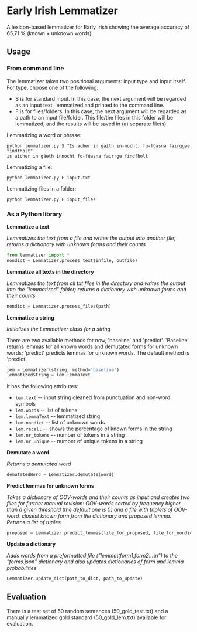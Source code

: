 # Early Irish Lemmatizer

A lexicon-based lemmatizer for Early Irish showing the average accuracy of 65,71 % (known + unknown words). 

## Usage

### From command line
The lemmatizer takes two positional arguments: input type and input itself. For type, choose one of the following:
* S is for standard input. In this case, the next argument will be regarded as an input text, lemmatized and printed to the command line.
* F is for files/folders. In this case, the next argument will be regarded as a path to an input file/folder. This file/the files in this folder will be lemmatized, and the results will be saved in (a) separate file(s).

Lemmatizing a word or phrase:
```
python lemmatizer.py S "Is acher in gaíth in-nocht, fu-fúasna fairggae findfholt"
is aicher in gáeth innocht fo-fúasna fairrge findfholt
```

Lemmatizing a file:
```
python lemmatizer.py F input.txt
```

Lemmatizing files in a folder:
```
python lemmatizer.py F input_files
```


### As a Python library

**Lemmatize a text**

*Lemmatizes the text from a file and writes the output into another file; returns a dictionary with unknown forms and their counts*

```python
from lemmatizer import *
nondict = Lemmatizer.process_text(infile, outfile)
```

**Lemmatize all texts in the directory**

*Lemmatizes the text from all txt files in the directory and writes the output into the "lemmatized" folder; returns a dictionary with unknown forms and their counts*

```python
nondict = Lemmatizer.process_files(path)
```

**Lemmatize a string**

*Initializes the Lemmatizer class for a string*

There are two available methods for now, 'baseline' and 'predict'. 'Baseline' returns lemmas for all known words
and demutated forms for unknown words; 'predict' predicts lemmas for unknown words. The default method is 'predict'.

```python
lem = Lemmatizer(string, method='baseline')
lemmatizedString = lem.lemmaText
```

It has the following attributes:
* `lem.text` -- input string cleaned from punctuation and non-word symbols
* `lem.words` -- list of tokens
* `lem.lemmaText` -- lemmatized string 
* `lem.nondict` -- list of unknown words
* `lem.recall` -- shows the percentage of known forms in the string
* `lem.nr_tokens` -- number of tokens in a string
* `lem.nr_unique` -- number of unique tokens in a string

**Demutate a word**

*Returns a demutated word*
```python
demutatedWord = Lemmatizer.demutate(word)
```

**Predict lemmas for unknown forms**

*Takes a dictionary of OOV-words and their counts as input and creates two files for further manual revision:
OOV-words sorted by frequency higher than a given threshold (the  default one is 0) and a file with triplets of OOV-word, closest known form from the dictionary and proposed lemma. 
Returns a list of tuples.*

```python
proposed = Lemmatizer.predict_lemmas(file_for_proposed, file_for_nondict, nondict, threshold=5)
```

**Update a dictionary**

*Adds words from a preformatted file ("lemma\tform1,form2...\n") to the "forms.json" dictionary and also updates dictionaries of form and lemma probabilities*

```python
Lemmatizer.update_dict(path_to_dict, path_to_update)
```


## Evaluation

There is a test set of 50 random sentences (50\_gold\_test.txt) and a manually lemmatized gold standard (50\_gold\_lem.txt) available for evaluation.
